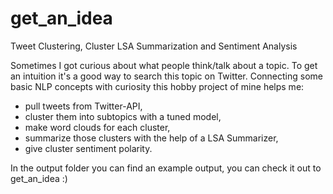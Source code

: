 # get_an_idea
Tweet Clustering, Cluster LSA Summarization and Sentiment Analysis 

Sometimes I got curious about what people think/talk about a topic. To get an intuition it's a good way to search this topic on Twitter. 
Connecting some basic NLP concepts with curiosity this hobby project of mine helps me:
- pull tweets from Twitter-API, 
- cluster them into subtopics with a tuned model,
- make word clouds for each cluster,
- summarize those clusters with the help of a LSA Summarizer,
- give cluster sentiment polarity.

In the output folder you can find an example output, you can check it out to get_an_idea :)
